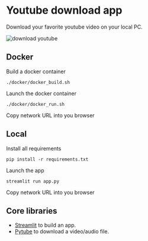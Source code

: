 # Youtube download app

Download your favorite youtube video on your local PC.

![download youtube](demo/demo_downloader.gif)

## Docker

Build a docker container
```
./docker/docker_build.sh
```

Launch the docker container
```
./docker/docker_run.sh
```

Copy network URL into you browser

## Local 
Install all requirements
```
pip install -r requirements.txt
```
Launch the app
```
streamlit run app.py
```

Copy network URL into you browser

## Core libraries

- [Streamlit](https://streamlit.io/) to build an app.
- [Pytube](https://pytube.io/en/latest/index.html) to download a video/audio file.
